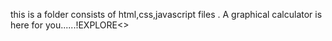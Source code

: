 this is a folder consists of html,css,javascript files . A graphical calculator is here for you......!EXPLORE<>
